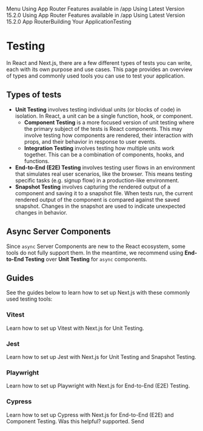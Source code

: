 Menu
Using App Router
Features available in /app
Using Latest Version
15.2.0
Using App Router
Features available in /app
Using Latest Version
15.2.0
App RouterBuilding Your ApplicationTesting
# Testing
In React and Next.js, there are a few different types of tests you can write, each with its own purpose and use cases. This page provides an overview of types and commonly used tools you can use to test your application.
## Types of tests
  * **Unit Testing** involves testing individual units (or blocks of code) in isolation. In React, a unit can be a single function, hook, or component. 
    * **Component Testing** is a more focused version of unit testing where the primary subject of the tests is React components. This may involve testing how components are rendered, their interaction with props, and their behavior in response to user events.
    * **Integration Testing** involves testing how multiple units work together. This can be a combination of components, hooks, and functions.
  * **End-to-End (E2E) Testing** involves testing user flows in an environment that simulates real user scenarios, like the browser. This means testing specific tasks (e.g. signup flow) in a production-like environment.
  * **Snapshot Testing** involves capturing the rendered output of a component and saving it to a snapshot file. When tests run, the current rendered output of the component is compared against the saved snapshot. Changes in the snapshot are used to indicate unexpected changes in behavior.


## Async Server Components
Since `async` Server Components are new to the React ecosystem, some tools do not fully support them. In the meantime, we recommend using **End-to-End Testing** over **Unit Testing** for `async` components.
## Guides
See the guides below to learn how to set up Next.js with these commonly used testing tools:
### Vitest
Learn how to set up Vitest with Next.js for Unit Testing.
### Jest
Learn how to set up Jest with Next.js for Unit Testing and Snapshot Testing.
### Playwright
Learn how to set up Playwright with Next.js for End-to-End (E2E) Testing.
### Cypress
Learn how to set up Cypress with Next.js for End-to-End (E2E) and Component Testing.
Was this helpful?
supported.
Send
